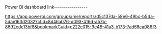 Power BI dashboard link-----------------

https://app.powerbi.com/groups/me/reports/d5c137da-58e6-49bc-b54a-5dae163d2032?ctid=8d46a076-d093-416d-a57b-8692cde13bf8&bookmarkGuid=c222c015-9e48-41a3-b173-7ad66ca086f3

